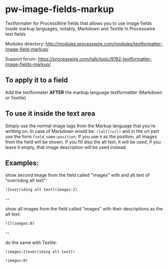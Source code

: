 # pw-image-fields-markup
Textformater for ProcessWire fields that allows you to use image fields inside markup languages, notably, Markdown and Textile in Processwire text fields

Modules directory: http://modules.processwire.com/modules/textformatter-image-field-markup/

Support forum: https://processwire.com/talk/topic/9192-textformatter-image-fields-markup/

## To apply it to a field

Add the textformater **AFTER** the markup language textformatter (Markdown or Textile)

## To use it inside the text area

Simply use the normal image tags from the Markup language that you're writting on. In case of Markdown would be: `![alt](url)` and in the url part use the form `field_name:position`. If you use `0` as the position, all images from the field will be shown. If you fill also the alt text, it will be used, if you leave it empty, that image description will be used instead.

## Examples:

show second image from the field called "images" with and alt text of "overriding alt text":

`![overriding alt text](images:2)`

--

show all images from the field called "images" with their descriptions as the alt text:

`![](images:0)`

--

do the same with Textile:

`!images:2(overriding alt text)!`

`!images:0!`




